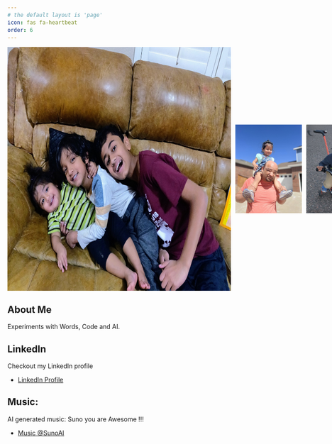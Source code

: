 ```yaml
---
# the default layout is 'page'
icon: fas fa-heartbeat
order: 6
---
```

<!-- 
> Add Markdown syntax content to file `_tabs/about.md`{: .filepath } and it will show up on this page.
{: .prompt-tip } -->


<div style="display: flex; flex-direction: row; align-items: center;">
  <img src="static/life.jpg" alt="life" width="550" height="550">
  <img src="static/kala.jpg" alt="kala" width="300" height="200" style="margin-left: 10px; margin-right: 10px;">
  <img src="static/vidur.png" alt="vidur" width="300" height="200">
</div>

## About Me
Experiments with Words, Code and AI. 

## LinkedIn 
Checkout my LinkedIn profile
- [LinkedIn Profile](https://www.linkedin.com/in/arul-vannala-tanzu/) 

## Music:
AI generated music: Suno you are Awesome !!!
- [Music @SunoAI](https://suno.com/@projectsuno)

<!-- ![alt text](static/kala.jpg) -->

<script data-goatcounter="https://arulwebsite.goatcounter.com/count"
        async src="//gc.zgo.at/count.js"></script>


<script>
    // Append to the <body>; can use a CSS selector to append somewhere else.
    window.goatcounter.visit_count({append: 'body'})
</script>
